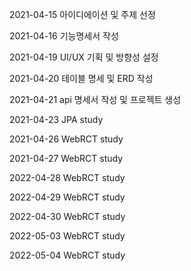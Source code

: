 2021-04-15
아이디에이션 및 주제 선정

2021-04-16
기능명세서 작성

2021-04-19
UI/UX 기획 및 방향성 설정

2021-04-20
테이블 명세 및 ERD 작성

2021-04-21
api 명세서 작성 및 프로젝트 생성

2021-04-23
JPA study

2021-04-26
WebRCT study

2021-04-27
WebRCT study

2022-04-28
WebRCT study

2022-04-29
WebRCT study

2022-04-30
WebRCT study

2022-05-03
WebRCT study

2022-05-04
WebRCT study